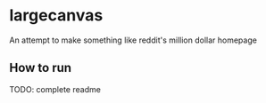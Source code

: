 # largecanvas
An attempt to make something like reddit's million dollar homepage

## How to run

TODO: complete readme
